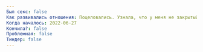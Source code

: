 ```yaml
---
Был секс: false
Как развивались отношения: Поцеловались. Узнала, что у меня не закрытый вопрос с Машей У, плакала. Потом будто избегала
Когда началось: 2022-06-27
Кончила?: false
Проблемная: false
Тиндер: false
---
```

